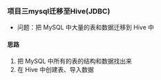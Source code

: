 <br/>

### 项目三mysql迁移至Hive(JDBC)  
* 问题：把 MySQL 中大量的表和数据迁移到 Hive 中
  
  
#### 思路 
1. 把 MySQL 中所有的表的结构和数据找出来
2. 在 Hive 中创建表、导入数据
